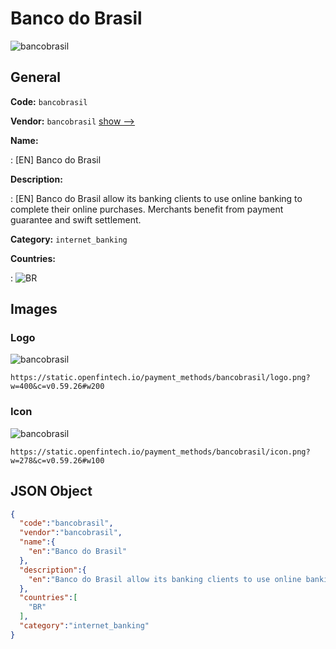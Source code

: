 
# Banco do Brasil 
![bancobrasil](https://static.openfintech.io/payment_methods/bancobrasil/logo.png?w=400&c=v0.59.26#w200)  

## General 
**Code:** `bancobrasil` 
 
**Vendor:** `bancobrasil` [show -->](/vendors/bancobrasil/) 
 
**Name:** 
 
:	[EN] Banco do Brasil 
 
**Description:** 
 
: [EN] Banco do Brasil allow its banking clients to use online banking to complete their online purchases. Merchants benefit from payment guarantee and swift settlement.  
 
**Category:** `internet_banking` 
 
**Countries:** 
 
:	![BR](https://cdnjs.cloudflare.com/ajax/libs/flag-icon-css/3.3.0/flags/4x3/br.svg#w24)  

## Images 

### Logo 
![bancobrasil](https://static.openfintech.io/payment_methods/bancobrasil/logo.png?w=400&c=v0.59.26#w200)  

```
https://static.openfintech.io/payment_methods/bancobrasil/logo.png?w=400&c=v0.59.26#w200
```  

### Icon 
![bancobrasil](https://static.openfintech.io/payment_methods/bancobrasil/icon.png?w=278&c=v0.59.26#w100)  

```
https://static.openfintech.io/payment_methods/bancobrasil/icon.png?w=278&c=v0.59.26#w100
```  

## JSON Object 

```json
{
  "code":"bancobrasil",
  "vendor":"bancobrasil",
  "name":{
    "en":"Banco do Brasil"
  },
  "description":{
    "en":"Banco do Brasil allow its banking clients to use online banking to complete their online purchases. Merchants\u00a0benefit from payment guarantee and swift settlement.\u00a0"
  },
  "countries":[
    "BR"
  ],
  "category":"internet_banking"
}
```  
